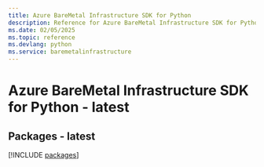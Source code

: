 ```yaml
---
title: Azure BareMetal Infrastructure SDK for Python
description: Reference for Azure BareMetal Infrastructure SDK for Python
ms.date: 02/05/2025
ms.topic: reference
ms.devlang: python
ms.service: baremetalinfrastructure
---
```

# Azure BareMetal Infrastructure SDK for Python - latest
## Packages - latest
[!INCLUDE [packages](baremetal-infrastructure-index.md)]